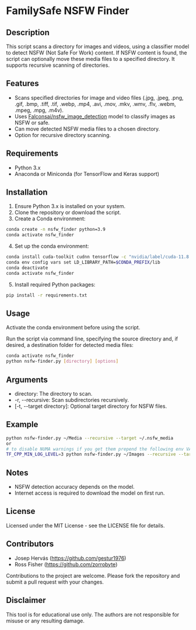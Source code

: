 # FamilySafe NSFW Finder

## Description
This script scans a directory for images and videos, using a classifier model to detect NSFW (Not Safe For Work) content. If NSFW content is found, the script can optionally move these media files to a specified directory. It supports recursive scanning of directories.

## Features
- Scans specified directories for image and video files (.jpg, .jpeg, .png, .gif, .bmp, .tiff, .tif, .webp, .mp4, .avi, .mov, .mkv, .wmv, .flv, .webm, .mpeg, .mpg, .m4v).
- Uses [Falconsai/nsfw_image_detection](https://huggingface.co/Falconsai/nsfw_image_detection) model to classify images as NSFW or safe.
- Can move detected NSFW media files to a chosen directory.
- Option for recursive directory scanning.

## Requirements
- Python 3.x
- Anaconda or Miniconda (for TensorFlow and Keras support)

## Installation

1. Ensure Python 3.x is installed on your system.
2. Clone the repository or download the script.
3. Create a Conda environment:

```bash
conda create -n nsfw_finder python=3.9
conda activate nsfw_finder
```
4. Set up the conda environment:

```bash
conda install cuda-toolkit cudnn tensorflow -c "nvidia/label/cuda-11.8.0"
conda env config vars set LD_LIBRARY_PATH=$CONDA_PREFIX/lib
conda deactivate
conda activate nsfw_finder
```

5. Install required Python packages:
```bash
pip install -r requirements.txt
```

## Usage

Activate the conda environment before using the script.

Run the script via command line, specifying the source directory and, if desired, a destination folder for detected media files:

```bash
conda activate nsfw_finder
python nsfw-finder.py [directory] [options]
```

## Arguments

- directory: The directory to scan.
- -r, --recursive: Scan subdirectories recursively.
- [-t, --target directory]: Optional target directory for NSFW files.

## Example
```bash
python nsfw-finder.py ~/Media --recursive --target ~/.nsfw_media
or
# to disable NUMA warnings if you get them prepend the following env VAR to your command
TF_CPP_MIN_LOG_LEVEL=3 python nsfw-finder.py ~/Images --recursive --target ~/.nsfw_images
```

## Notes

- NSFW detection accuracy depends on the model.
- Internet access is required to download the model on first run.

## License

Licensed under the MIT License - see the LICENSE file for details.

## Contributors

* Josep Hervás (https://github.com/gestur1976)
* Ross Fisher (https://github.com/zorrobyte)

Contributions to the project are welcome. Please fork the repository and submit a pull request with your changes.

## Disclaimer

This tool is for educational use only. The authors are not responsible for misuse or any resulting damage.